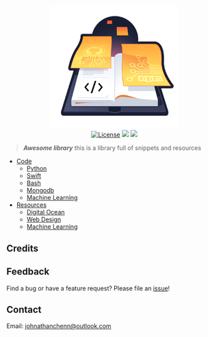 <p align="center">
  <img href="http://docs.johnnythedeveloper.com" src="https://raw.githubusercontent.com/johnathanachen/Library/master/docs/assets/images/cover-art.png" width="300" alt="Fitii">
  <br>
  <a href="#"><img src="https://img.shields.io/badge/license-MIT-blue.svg" alt="License"></a>
  <a href="#"><img src="https://img.shields.io/badge/status-online-brightgreen.svg"></a>
  <a href="#"><img src="https://img.shields.io/redmine/plugin/stars/redmine_xlsx_format_issue_exporter.svg?style=social"></a>
</p>

> **_Awesome library_** this is a library full of snippets and resources

- [Code](code.md)
  - [Python](code/python.md)
  - [Swift](code/swift.md)
  - [Bash](code/bash.md)
  - [Mongodb](code/mongodb.md)
  - [Machine Learning](code/MLCode.md)
- [Resources](resources.md)
  - [Digital Ocean](resources/digitalOcean.md)
  - [Web Design](resources/webDesign.md)
  - [Machine Learning](resources/MLResources.md)
  
## Credits

## Feedback

Find a bug or have a feature request? Please file an <a href="https://github.com/johnathanachen/Library/issues" targe="_blank">issue</a>!

## Contact

Email: [johnathanchenn@outlook.com](mailto:johnathanchenn@outlook.com)
